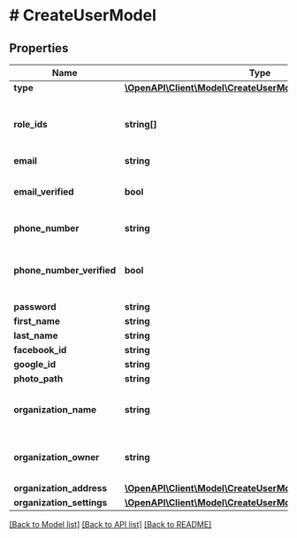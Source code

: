 # # CreateUserModel

## Properties

Name | Type | Description | Notes
------------ | ------------- | ------------- | -------------
**type** | [**\OpenAPI\Client\Model\CreateUserModelType**](CreateUserModelType.md) |  |
**role_ids** | **string[]** | User role id&#39;s. NOTE: Cannot specify roles for admin account. | [optional]
**email** | **string** | E-mail. |
**email_verified** | **bool** | Indicates if the user email has been verified. | [optional]
**phone_number** | **string** | Phone number. | [optional]
**phone_number_verified** | **bool** | Indicates if the user phone number has been verified. | [optional]
**password** | **string** | Password. | [optional]
**first_name** | **string** | First name | [optional]
**last_name** | **string** | Last name | [optional]
**facebook_id** | **string** | Facebook ID | [optional]
**google_id** | **string** | Google ID | [optional]
**photo_path** | **string** | PhotoPath | [optional]
**organization_name** | **string** | Organization name (required for organizations) |
**organization_owner** | **string** | Organization name (required for organizations) |
**organization_address** | [**\OpenAPI\Client\Model\CreateUserModelOrganizationAddress**](CreateUserModelOrganizationAddress.md) |  | [optional]
**organization_settings** | [**\OpenAPI\Client\Model\CreateUserModelOrganizationSettings**](CreateUserModelOrganizationSettings.md) |  | [optional]

[[Back to Model list]](../../README.md#models) [[Back to API list]](../../README.md#endpoints) [[Back to README]](../../README.md)

